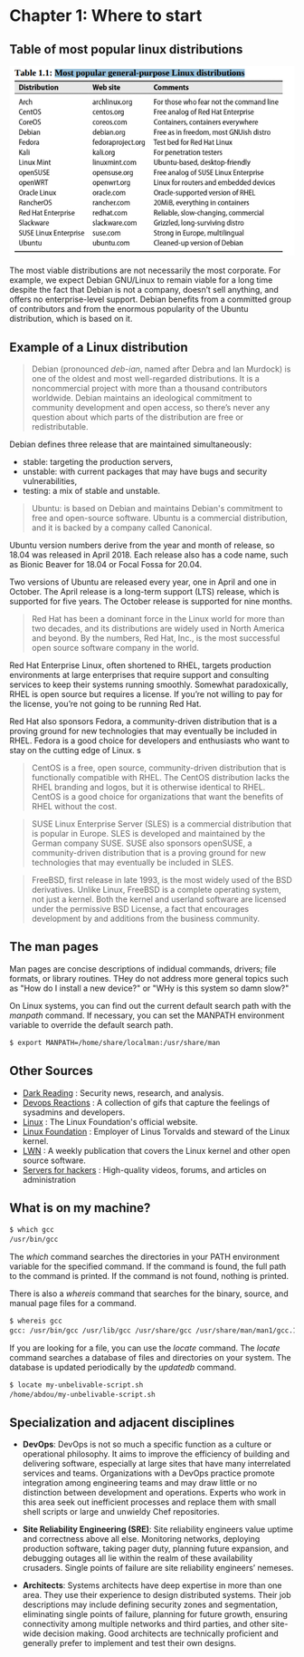 # Chapter 1: Where to start

## Table of most popular linux distributions

![table](./data/table-of-linux-distros.png)

The most viable distributions are not necessarily the most corporate. For example, we expect Debian GNU/Linux to remain viable for a long time despite the fact that Debian is not a company, doesn’t sell anything, and offers no enterprise-level support. Debian benefits from a committed group of contributors and from the enormous popularity of the Ubuntu distribution, which is based on it.

## Example of a Linux distribution

> Debian (pronounced *deb-ian*, named after Debra and Ian Murdock) is one of the oldest and most well-regarded distributions. It is a noncommercial project with more than a thousand contributors worldwide. Debian maintains an ideological commitment to community development and open access, so there’s never any question about which parts of the distribution are free or redistributable.

Debian defines three release that are maintained simultaneously:

- stable: targeting the production servers,
- unstable: with current packages that may have bugs and security vulnerabilities,
- testing: a mix of stable and unstable.


> Ubuntu: is based on Debian and maintains Debian's commitment to free and open-source software. Ubuntu is a commercial distribution, and it is backed by a company called Canonical.

Ubuntu version numbers derive from the year and month of release, so 18.04 was released in April 2018. Each release also has a code name, such as Bionic Beaver for 18.04 or Focal Fossa for 20.04.

Two versions of Ubuntu are released every year, one in April and one in October. The April release is a long-term support (LTS) release, which is supported for five years. The October release is supported for nine months.

> Red Hat has been a dominant force in the Linux world for more than two decades, and its distributions are widely used in North America and beyond. By the numbers, Red Hat, Inc., is the most successful open source software company in the world.

Red Hat Enterprise Linux, often shortened to RHEL, targets production environments at large enterprises that require support and consulting services to keep their systems running smoothly. Somewhat paradoxically, RHEL is open source but requires a license. If you’re not willing to pay for the license, you’re not going to be running Red Hat.

Red Hat also sponsors Fedora, a community-driven distribution that is a proving ground for new technologies that may eventually be included in RHEL. Fedora is a good choice for developers and enthusiasts who want to stay on the cutting edge of Linux.
s
> CentOS is a free, open source, community-driven distribution that is functionally compatible with RHEL. The CentOS distribution lacks the RHEL branding and logos, but it is otherwise identical to RHEL. CentOS is a good choice for organizations that want the benefits of RHEL without the cost.

> SUSE Linux Enterprise Server (SLES) is a commercial distribution that is popular in Europe. SLES is developed and maintained by the German company SUSE. SUSE also sponsors openSUSE, a community-driven distribution that is a proving ground for new technologies that may eventually be included in SLES.


> FreeBSD, first release in late 1993, is the most widely used of the BSD derivatives. Unlike Linux, FreeBSD is a complete operating system, not just a kernel. Both the kernel and userland software are licensed under the permissive BSD License, a fact that encourages development by and additions from the business community.


## The man pages

Man pages are concise descriptions of indidual commands, drivers; file formats, or library routines. THey do not address more general topics such as "How do I install a new device?" or "WHy is this system so damn slow?"

On Linux systems, you can find out the current default search path with the *manpath* command. If necessary, you can set the MANPATH environment variable to override the default search path.

```bash
$ export MANPATH=/home/share/localman:/usr/share/man
```

## Other Sources

- [Dark Reading](https://www.darkreading.com/) : Security news, research, and analysis.
- [Devops Reactions](http://devopsreactions.tumblr.com/) : A collection of gifs that capture the feelings of sysadmins and developers.
- [Linux](https://www.linux.com/) : The Linux Foundation's official website.
- [Linux Foundation](https://www.linuxfoundation.org/) : Employer of Linus Torvalds and steward of the Linux kernel.
- [LWN](https://lwn.net/) : A weekly publication that covers the Linux kernel and other open source software.
- [Servers for hackers](https://serversforhackers.com/) : High-quality videos, forums, and articles on administration

## What is on my machine?

```bash
$ which gcc
/usr/bin/gcc
```

The *which* command searches the directories in your PATH environment variable for the specified command. If the command is found, the full path to the command is printed. If the command is not found, nothing is printed.

There is also a *whereis* command that searches for the binary, source, and manual page files for a command.

```bash
$ whereis gcc
gcc: /usr/bin/gcc /usr/lib/gcc /usr/share/gcc /usr/share/man/man1/gcc.1.gz
```

If you are looking for a file, you can use the *locate* command. The *locate* command searches a database of files and directories on your system. The database is updated periodically by the *updatedb* command.

```bash
$ locate my-unbelivable-script.sh
/home/abdou/my-unbelivable-script.sh
```

## Specialization and adjacent disciplines

- **DevOps**: DevOps is not so much a specific function as a culture or operational philosophy. It aims to improve the efficiency of building and delivering software, especially at large sites that have many interrelated services and teams. Organizations with a DevOps practice promote integration among engineering teams and may draw little or no distinction between development and operations. Experts who work in this area seek out inefficient processes and replace them with small shell scripts or large and unwieldy Chef repositories.

- **Site Reliability Engineering (SRE)**: Site reliability engineers value uptime and correctness above all else. Monitoring networks, deploying production software, taking pager duty, planning future expansion, and debugging outages all lie within the realm of these availability crusaders. Single points of failure are site reliability engineers’ nemeses.

- **Architects**: Systems architects have deep expertise in more than one area. They use their experience to design distributed systems. Their job descriptions may include defining security zones and segmentation, eliminating single points of failure, planning for future growth, ensuring connectivity among multiple networks and third parties, and other site-wide decision making. Good architects are technically proficient and generally prefer to implement and test their own designs.